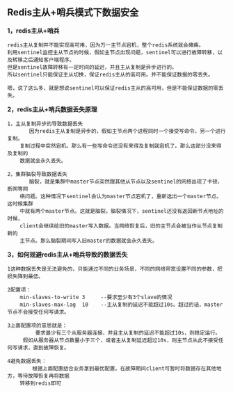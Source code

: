 ## Redis主从+哨兵模式下数据安全

**1，redis主从+哨兵**

	redis主从复制并不能实现高可用，因为万一主节点宕机，整个redis系统就会瘫痪。
	利用sentinel监控主从节点的时候，假如主节点出现问题，sentinel可以进行故障转移，以及转移之后通知客户端程序。
	但是sentinel故障转移有一定时间的延迟，并且主从复制是异步进行的。
	所以sentinel只能保证主从切换，保证redis主从的高可用。并不能保证数据的零丢失。

	嗯，说了这么多，就是想说sentinel可以保证redis主从的高可用，但是不能保证数据的零丢失。

**2，redis主从+哨兵数据丢失原理**

	1，主从复制异步的导致数据丢失
		   因为redis主从复制是异步的，假如主节点两个进程同时一个接受写命令，另一个进行复制。
		复制过程中突然宕机。那么有一些写命令还没有来得及复制就宕机了。那么这部分没来得及复制的
		数据就会永久丢失。

	2，集群脑裂导致数据丢失
		   脑裂，就是集群中master节点突然跟其他从节点以及sentinel的网络出现了卡顿，断网等网
		络问题。这种情况下sentinel会认为master节点宕机了，重新选出一个master节点。这时候集群
		中就有两个master节点。这就是脑裂。脑裂情况下，sentinel还没有返回新节点地址的时候，
		client会继续给旧的master写入数据。当网络恢复后，旧的主节点会被当作从节点复制新的
		主节点。那么脑裂期间写入旧master的数据就会永久丢失。

**3，如何规避redis主从+哨兵导致的数据丢失**

	1这种数据丢失是无法避免的，只能通过不同的业务场景，不同的网络带宽设置不同的参数，把损失降到最低。

	2配置项：
		min-slaves-to-write 3     --要求至少有3个slave的情况
		min-slaves-max-lag  10    --主从复制的延迟不能超过10s。超过的话，master节点不会接受任何写请求。

	3上面配置项的意思就是：
			 要求最少有三个从服务器连接，并且主从复制的延迟不能超过10s，则稳定运行。
		 假如从服务器从节点数量小于三个，或者主从复制延迟超过10s，则主节点从此不接受任何写请求，直到故障恢复。

	4避免数据丢失：
			根据上面配置结合业务拿到最优配置，在故障期间client可暂时将数据存在其他地方，等待故障恢复再将数据
		转移到redis即可
